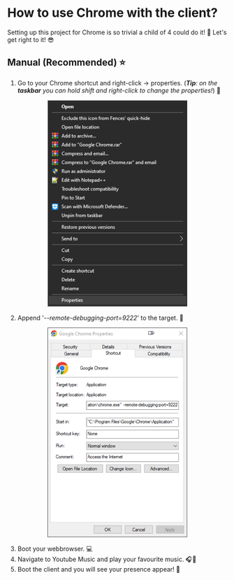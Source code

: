 # How to use Chrome with the client?
Setting up this project for Chrome is so trivial a child of 4 could do it! 👶 Let's get right to it! 😎

## Manual (Recommended) ⭐
1. Go to your Chrome shortcut and right-click -> properties. (_**Tip**: on the **taskbar** you can hold shift and right-click to change the properties!_) 📁

<p align="center">
  <a href="https://github.com/pkg-dot-zip/YoutubeMusicDiscordRichPresenceCSharp/" rel="noopener">
 <img width=320 src="contextmenu_properties_highlighted.png" alt="Project logo"></a>
</p>

2. Append '_--remote-debugging-port=9222_' to the target. 📃

<p align="center">
  <a href="https://github.com/pkg-dot-zip/YoutubeMusicDiscordRichPresenceCSharp/" rel="noopener">
 <img width=320 src="chrome_properties.png" alt="Project logo"></a>
</p>

3. Boot your webbrowser. 💻
4. Navigate to Youtube Music and play your favourite music. 🎧🎵
5. Boot the client and you will see your presence appear! 🤯